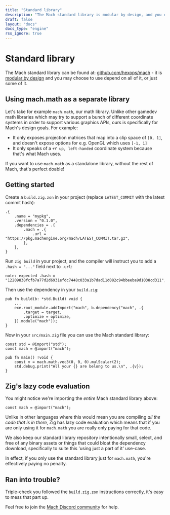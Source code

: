 ```yaml
---
title: "Standard library"
description: "The Mach standard library is modular by design, and you can use portions of it as e.g. standalone libraries as you like."
draft: false
layout: "docs"
docs_type: "engine"
rss_ignore: true
---
```


# Standard library

The Mach standard library can be found at: [github.com/hexops/mach](https://github.com/hexops/mach) - it is [modular by design](../modularity) and you may choose to use depend on all of it, or just some of it.

## Using mach.math as a separate library

Let's take for example `mach.math`, our math library. Unlike other gamedev math libraries which may try to support a bunch of different coordinate systems in order to support various graphics APIs, ours is specifically for Mach's design goals. For example:

* It only exposes projection matrices that map into a clip space of `[0, 1]`, and doesn't expose options for e.g. OpenGL which uses `[-1, 1]`
* It only speaks of a `+Y up, left-handed` coordinate system because that's what Mach uses.

If you want to use `mach.math` as a standalone library, without the rest of Mach, that's perfect doable!

## Getting started

Create a `build.zig.zon` in your project (replace `LATEST_COMMIT` with the latest commit hash):

```zig
.{
    .name = "mypkg",
    .version = "0.1.0",
    .dependencies = .{
        .mach = .{
            .url = "https://pkg.machengine.org/mach/LATEST_COMMIT.tar.gz",
        },
    },
}
```

Run `zig build` in your project, and the compiler will instruct you to add a `.hash = "..."` field next to `.url`:

```
note: expected .hash = "12209838fcfb7a77d2d6931efdc7448c033a1b7dad11d082c94bbeeba9d1038cd311",
```

Then use the dependency in your `build.zig`:

```zig
pub fn build(b: *std.Build) void {
    ...
    exe.root_module.addImport("mach", b.dependency("mach", .{
        .target = target,
        .optimize = optimize,
    }).module("mach"));
}
```

Now in your `src/main.zig` file you can use the Mach standard library:

```zig
const std = @import("std");
const mach = @import("mach");

pub fn main() !void {
    const v = mach.math.vec3(0, 0, 0).mulScalar(2);
    std.debug.print("All your {} are belong to us.\n", .{v});
}
```

## Zig's lazy code evaluation

You might notice we're importing the _entire_ Mach standard library above:

```
const mach = @import("mach");
```

Unlike in other languages where this would mean you are compiling _all the code that is in there_, Zig has lazy code evaluation which means that if you are only using it for `mach.math` you are really only paying for that code.

We also keep our standard library repository intentionally small, select, and free of any binary assets or things that could bloat the dependency download, specifically to suite this 'using just a part of it' use-case.

In effect, if you only use the standard library just for `mach.math`, you're effectively paying no penalty.

## Ran into trouble?

Triple-check you followed the `build.zig.zon` instructions correctly, it's easy to mess that part up.

Feel free to join the [Mach Discord community](../../discord) for help.
